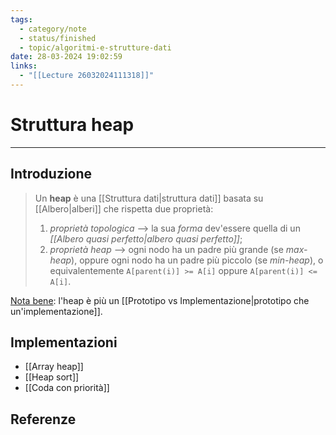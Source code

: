 ```yaml
---
tags:
  - category/note
  - status/finished
  - topic/algoritmi-e-strutture-dati
date: 28-03-2024 19:02:59
links:
  - "[[Lecture 26032024111318]]"
---
```

# Struttura heap
---
## Introduzione
> Un **heap** è una [[Struttura dati|struttura dati]] basata su [[Albero|alberi]] che rispetta due proprietà:
> 1. _proprietà topologica_ --> la sua _forma_ dev'essere quella di un _[[Albero quasi perfetto|albero quasi perfetto]]_;
> 2. _proprietà heap_ --> ogni nodo ha un padre più grande (se _max-heap_), oppure ogni nodo ha un padre più piccolo (se _min-heap_), o equivalentemente `A[parent(i)] >= A[i]` oppure `A[parent(i)] <= A[i]`.

<u>Nota bene</u>: l'heap è più un [[Prototipo vs Implementazione|prototipo che un'implementazione]].

## Implementazioni
- [[Array heap]]
- [[Heap sort]]
- [[Coda con priorità]]

## Referenze